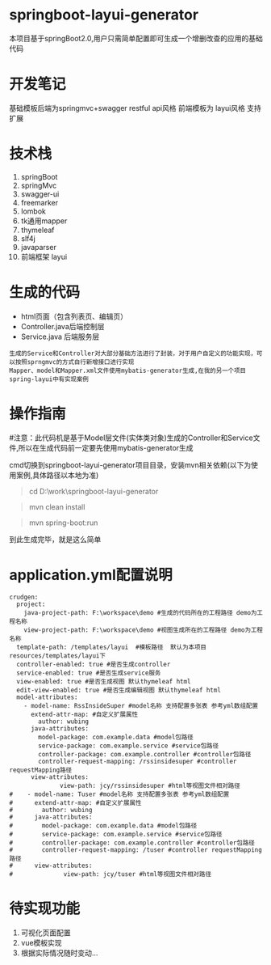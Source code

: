 # springboot-layui-generator

本项目基于springBoot2.0,用户只需简单配置即可生成一个增删改查的应用的基础代码
 
# 开发笔记

基础模板后端为springmvc+swagger restful api风格
前端模板为 layui风格
支持扩展

# 技术栈

1. springBoot
2. springMvc
3. swagger-ui
4. freemarker
5. lombok
6. tk通用mapper
7. thymeleaf
8. slf4j
9. javaparser
10. 前端框架 layui

# 生成的代码

- html页面（包含列表页、编辑页）
- Controller.java后端控制层
- Service.java 后端服务层
```
生成的Service和Controller对大部分基础方法进行了封装，对于用户自定义的功能实现，可以按照sprngmvc的方式自行新增接口进行实现
Mapper、model和Mapper.xml文件使用mybatis-generator生成,在我的另一个项目spring-layui中有实现案例
```
# 操作指南
#注意：此代码机是基于Model层文件(实体类对象)生成的Controller和Service文件,所以在生成代码前一定要先使用mybatis-generator生成

cmd切换到springboot-layui-generator项目目录，安装mvn相关依赖(以下为使用案例,具体路径以本地为准)
 >   cd D:\work\springboot-layui-generator
 
 >   mvn clean install
 
 >   mvn spring-boot:run

到此生成完毕，就是这么简单

# application.yml配置说明

```
crudgen:
  project:
    java-project-path: F:\workspace\demo #生成的代码所在的工程路径 demo为工程名称
    view-project-path: F:\workspace\demo #视图生成所在的工程路径 demo为工程名称
  template-path: /templates/layui  #模板路径  默认为本项目 resources/templates/layui下
  controller-enabled: true #是否生成controller
  service-enabled: true #是否生成service服务
  view-enabled: true #是否生成视图 默认thymeleaf html
  edit-view-enabled: true #是否生成编辑视图 默认thymeleaf html
  model-attributes:
    - model-name: RssInsideSuper #model名称 支持配置多张表 参考yml数组配置
      extend-attr-map: #自定义扩展属性
        author: wubing
      java-attributes:
        model-package: com.example.data #model包路径
        service-package: com.example.service #service包路径
        controller-package: com.example.controller #controller包路径
        controller-request-mapping: /rssinsidesuper #controller requestMapping路径
      view-attributes:
              view-path: jcy/rssinsidesuper #html等视图文件相对路径
#    - model-name: Tuser #model名称 支持配置多张表 参考yml数组配置
#      extend-attr-map: #自定义扩展属性
#        author: wubing
#      java-attributes:
#        model-package: com.example.data #model包路径
#        service-package: com.example.service #service包路径
#        controller-package: com.example.controller #controller包路径
#        controller-request-mapping: /tuser #controller requestMapping路径
#      view-attributes:
#              view-path: jcy/tuser #html等视图文件相对路径
```

# 待实现功能
1. 可视化页面配置
2. vue模板实现
3. 根据实际情况随时变动...